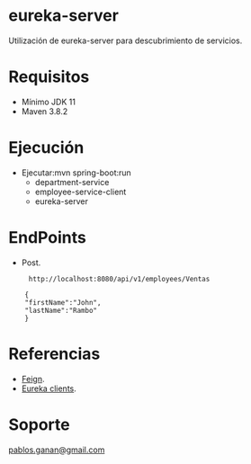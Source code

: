 # eureka-server

Utilización de eureka-server para descubrimiento de servicios.
# Requisitos
* Mínimo JDK 11
* Maven 3.8.2

# Ejecución
* Ejecutar:mvn spring-boot:run
	* department-service
	* employee-service-client
	* eureka-server

# EndPoints

* Post. 
```
	 http://localhost:8080/api/v1/employees/Ventas
	 
	{
	"firstName":"John",
	"lastName":"Rambo"
	}
```
# Referencias

* <a href="https://cloud.spring.io/spring-cloud-netflix/multi/multi_spring-cloud-feign.html">Feign</a>.
* <a href="https://cloud.spring.io/spring-cloud-netflix/multi/multi__service_discovery_eureka_clients.html">Eureka clients</a>.

# Soporte
pablos.ganan@gmail.com
